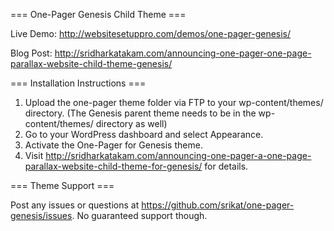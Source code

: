 === One-Pager Genesis Child Theme ===

Live Demo: http://websitesetuppro.com/demos/one-pager-genesis/

Blog Post: http://sridharkatakam.com/announcing-one-pager-one-page-parallax-website-child-theme-genesis/


=== Installation Instructions ===

1. Upload the one-pager theme folder via FTP to your wp-content/themes/ directory. (The Genesis parent theme needs to be in the wp-content/themes/ directory as well)
2. Go to your WordPress dashboard and select Appearance.
3. Activate the One-Pager for Genesis theme.
4. Visit http://sridharkatakam.com/announcing-one-pager-a-one-page-parallax-website-child-theme-for-genesis/ for details.


=== Theme Support ===

Post any issues or questions at https://github.com/srikat/one-pager-genesis/issues. No guaranteed support though.
